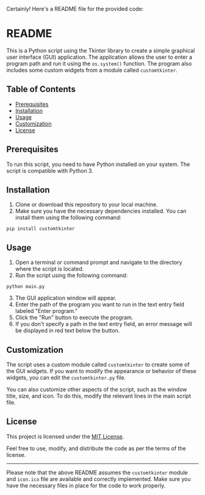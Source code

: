 Certainly! Here's a README file for the provided code:

# README

This is a Python script using the Tkinter library to create a simple graphical user interface (GUI) application. The application allows the user to enter a program path and run it using the `os.system()` function. The program also includes some custom widgets from a module called `customtkinter`.

## Table of Contents

- [Prerequisites](#-prerequisites)
- [Installation](#-installation)
- [Usage](#-usage)
- [Customization](#-customization)
- [License](#-license)

## Prerequisites

To run this script, you need to have Python installed on your system. The script is compatible with Python 3.

## Installation

1. Clone or download this repository to your local machine.
2. Make sure you have the necessary dependencies installed. You can install them using the following command:

```
pip install customtkinter
```

## Usage

1. Open a terminal or command prompt and navigate to the directory where the script is located.
2. Run the script using the following command:

```
python main.py
```

3. The GUI application window will appear.
4. Enter the path of the program you want to run in the text entry field labeled "Enter program."
5. Click the "Run" button to execute the program.
6. If you don't specify a path in the text entry field, an error message will be displayed in red text below the button.

## Customization

The script uses a custom module called `customtkinter` to create some of the GUI widgets. If you want to modify the appearance or behavior of these widgets, you can edit the `customtkinter.py` file.

You can also customize other aspects of the script, such as the window title, size, and icon. To do this, modify the relevant lines in the main script file.

## License

This project is licensed under the [MIT License](LICENSE).

Feel free to use, modify, and distribute the code as per the terms of the license.

---

Please note that the above README assumes the `customtkinter` module and `icon.ico` file are available and correctly implemented. Make sure you have the necessary files in place for the code to work properly.
